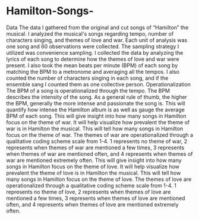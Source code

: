 # Hamilton-Songs-
Data
The data I gathered from the original and cut songs of “Hamilton” the musical. I analyzed the musical's songs regarding tempo, number of characters singing, and themes of love and war. Each unit of analysis was one song and 60 observations were collected. The sampling strategy I utilized was convenience sampling. I collected the data by analyzing the lyrics of each song to determine how the themes of love and war were present. I also took the mean beats per minute (BPM) of each song by matching the BPM to a metronome and averaging all the tempos. I also counted the number of characters singing in each song, and if the ensemble sang I counted them as one collective person.
Operationalization
The BPM of a song is operationalized through the tempo. The BPM describes the intensity of the song. As a general rule of thumb, the higher the BPM, generally the more intense and passionate the song is. This will quantify how intense the Hamilton album is as well as gauge the average BPM of each song. 
 This will give insight into how many songs in Hamilton focus on the theme of war. It will help visualize how prevalent the theme of war is in Hamilton the musical. This will tell how many songs in Hamilton focus on the theme of war. The themes of war are operationalized through a qualitative coding scheme scale from 1-4. 1 represents no theme of war, 2 represents when themes of war are mentioned a few times, 3 represents when themes of war are mentioned often, and 4 represents when themes of war are mentioned extremely often.
This will give insight into how many songs in Hamilton focus on the theme of love. It will help visualize how prevalent the theme of love is in Hamilton the musical. This will tell how many songs in Hamilton focus on the theme of love. The themes of love are operationalized through a qualitative coding scheme scale from 1-4. 1 represents no theme of love, 2 represents when themes of love are mentioned a few times, 3 represents when themes of love are mentioned often, and 4 represents when themes of love are mentioned extremely often.

